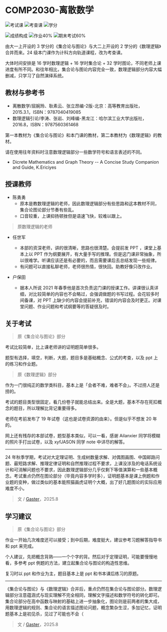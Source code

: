 # COMP2030-离散数学

<!--
1. 通过 [Shields.io](https://shields.io/) 生成如下的徽章，标注课程的基本信息。
2. 请根据课程的具体内容增删仓库的子文件夹。子文件夹建议使用小写英文，如果需要附加说明，则添加 README.md。注意，添加 README 后 .gitkeep 文件仍需保留。
3. 关于课程的描述可以不止以下几个方面，酌情增删。
4. hoa.moe 生成本课程对应页面后，请将页面链接复制到 GitHub 仓库的 About/Website 中。
5. 可以在 GitHub 页面的 About/Topics 中为课程添加话题名称。
-->

![考试课](https://img.shields.io/badge/%E8%80%83%E8%AF%95%E8%AF%BE（23级）-red)
![考查课](https://img.shields.io/badge/%E8%80%83%E6%9F%A5%E8%AF%BE（24级）-green)
![学分](https://img.shields.io/badge/%E5%AD%A6%E5%88%86-4-moccasin)

![成绩构成](https://img.shields.io/badge/%E6%88%90%E7%BB%A9%E6%9E%84%E6%88%90-gold)
![作业40%](https://img.shields.io/badge/%E4%BD%9C%E4%B8%9A-40%25-wheat)
![期末考试60%](https://img.shields.io/badge/%E6%9C%9F%E6%9C%AB%E8%80%83%E8%AF%95-60%25-wheat)

由大一上开设的 3 学分的《集合论与图论》与大二上开设的 2 学分的《数理逻辑》合并而来。24 级本门课作为计科方向轨道课程，改为考查课。

大体时间安排是 16 学时数理逻辑 + 16 学时集合论 + 32 学时图论，不同老师上课进度有所不同。和往年相比，集合论与图论内容完全一致，数理逻辑部分内容大幅删减，只学习了自然演绎系统。

## 教材与参考书

- 离散数学/屈婉玲、耿素云、张立昂编-2版-北京：高等教育出版社，2015.3.1，ISBN：9787040419085
- 数理逻辑引论/李涛、张岩、刘峰编-黑龙江：哈尔滨工业大学出版社，2016.8，ISBN：9787560361468

第一本教材为《集合论与图论》和本门课的教材，第二本教材为《数理逻辑》的教材。

请在使用往年资料时注意数理逻辑部分一些数学符号和语言表述的不同。

- Dicrete Mathematics and Graph Theory -- A Concise Study Companion and Guide, K.Ericiyes

## 授课教师

- 陈勇勇
  - 原本是教数理逻辑的老师，因此数理逻辑部分有些思路和这本教材不同，集合论图论部分节奏有些乱。
  - 口音较重，上课抑扬顿挫但是语速飞快，较难以跟上。

> 原数理逻辑的老师

- 任世军
  - 本部的资深老师，讲的很清晰，思路也很清楚。会提前发 PPT ，课堂上基本上以 PPT 作为纲要展开，有大量手写的推理。但是这门课非常抽象，所以很难学。听课应该还是有必要的，而且需要课后去总结发现一些规律。
  - 有问题可以直接私聊老师，老师很热情，很快回。助教好像只改作业。

- 户保田
  - 据本人所说 2021 年春季他是首次负责这门课的授课工作。讲课很认真详细，对比较简单的内容也不会略过，会强调做题的书写过程。会花较多时间备课，对 PPT 上缺少的内容会提前补充，错误的内容会及时更正。对课堂问题、作业问题和考试纲要等的答疑很及时。

## 关于考试
> 原《集合论与图论》部分

考试比较简单，比上课老师讲的证明题简单很多。

题型有选择，填空，判断，大题，题目多是基础概念、公式的考查，以及 ppt 上的练习和作业题。

> 原《数理逻辑》部分

作为一门很纯正的数学类科目，基本上是「会者不难，难者不会」。不过捞人还是捞的。

考试的题目类型很固定，看几份卷子就能总结出来。全是大题，基本不存在死扣概念的题目，所以理解比背记重要得多。

老师在考前发布了 19 年试卷（这也是试卷资源的由来）。但是似乎不想发 20 年的。

网上还有残存的本部试卷，题型基本类似，可以一看，感谢 Ailanxier 同学将模糊的照片手打出试卷，以及 xyfJASON 同学 note 中详尽的解答。

-----

24 年秋季学期，考试对大定理证明、生成树数量求解、对偶图画图、中国邮路问题、最短路求解、推理定律证明和自然推理过程不要求，上课没涉及的电话系统设计和可消解问题也不要求，因此数理逻辑部分几乎仅剩下等值演算和一些基本概念。考试重点仍然在图论部分（毕竟内容多学时多），证明题基本是课上例题和作业题的变种，做过类似的基本能照猫画虎证明个大概，出了好几题图论的实际应用难度不小。

> 文 / [Gaster](https://github.com/WDGaster703)，2025.8

## 学习建议
> 原《集合论与图论》部分

作业一开始几次难度还可以接受；到中后期，难度挺大，建议参考习题解答指导书和 ppt 来完成。

个人建议，先把概念背熟——一个个字的背。然后对于定理证明，可能要慢慢地看，多参考 ppt 例题的方法，建立起集合论与图论的构造性思维。

复习时以 ppt 和作业为主，题目基本上是 ppt 和书本课后练习的原题。

-----

《集合论与图论》与《数理逻辑》合并后，重点仍然在集合论与图论部分。数理逻辑部分注意蕴涵式与现实理解不完全相同，理解文字描述和数学符号的转化即可。集合论部分在高中函数与映射的基础上进一步抽象化，图论则是前两者的集大成，用数理逻辑的规则、集合论的语言描述图论问题，概念繁杂生涩，多加记忆，证明题基本上是初见杀，见过了可能也不会（

> 文 / [Gaster](https://github.com/WDGaster703)，2025.8
